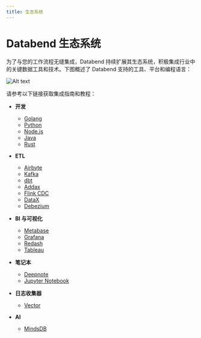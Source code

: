 ```yaml
---
title: 生态系统
---
```


# Databend 生态系统

为了与您的工作流程无缝集成，Databend 持续扩展其生态系统，积极集成行业中的关键数据工具和技术。下图概述了 Databend 支持的工具、平台和编程语言：

![Alt text](@site/static/img/documents/overview/ecosystem.png)

请参考以下链接获取集成指南和教程：

- **开发**

  - [Golang](/developer/drivers/golang)
  - [Python](/developer/drivers/python)
  - [Node.js](/developer/drivers/nodejs)
  - [Java](/developer/drivers/jdbc)
  - [Rust](/developer/drivers/rust)

- **ETL**

  - [Airbyte](../../40-load-data/02-load-db/airbyte.md)
  - [Kafka](../../40-load-data/02-load-db/kafka.md)
  - [dbt](../../40-load-data/02-load-db/dbt.md)
  - [Addax](../../40-load-data/02-load-db/addax.md)
  - [Flink CDC](../../40-load-data/02-load-db/flink-cdc.md)
  - [DataX](../../40-load-data/02-load-db/datax.md)
  - [Debezium](../../40-load-data/02-load-db/debezium.md)

- **BI 与可视化**

  - [Metabase](../../31-visualize/metabase.md)
  - [Grafana](../../31-visualize/grafana.md)
  - [Redash](../../31-visualize/redash.md)
  - [Tableau](../../31-visualize/tableau.md)

- **笔记本**

  - [Deepnote](../../31-visualize/deepnote.md)
  - [Jupyter Notebook](../../31-visualize/jupyter.md)

- **日志收集器**

  - [Vector](../../40-load-data/02-load-db/vector.md)

- **AI**
  - [MindsDB](../../31-visualize/mindsdb.md)
